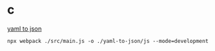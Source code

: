 # c

[yaml to json](https://c.2080.eu.org/yaml-to-json/)

```
npx webpack ./src/main.js -o ./yaml-to-json/js --mode=development
```
